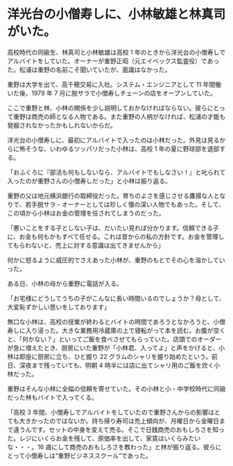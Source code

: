 # 洋光台の小僧寿しに、小林敏雄と林真司がいた。

高校時代の同級生、林真司と小林敏雄は高校 1 年のときから洋光台の小僧寿しでアルバイトをしていた。オーナーが重野正昭（元エイベックス監査役）であった。松浦は重野の名前こそ聞いていたが、面識はなかった。

重野は大学を出て、高千穂交易に入社。システム・エンジニアとして 11 年間働いた後、1979 年 7 月に脱サラで小僧寿しチェーンの店をオープンしていた。

ここで重野と林、小林の関係を少し説明しておかなければならない。彼らにとって重野は商売の師となる人物である。また重野の人柄がなければ、松浦の才能も発掘されなかったかもしれないからだ。

洋光台の小僧寿しに、最初にアルバイトで入ったのは小林だった。外見は見るからに怖そうな、いわゆるツッパリだった小林は、高校 1 年の夏に野球部を退部する。

「おふくろに『部活も何もしないなら、アルバイトでもしなさい！』と叱られて入ったのが重野さんの小僧寿しだった」と小林は振り返る。

重野の父は地元横浜銀行の取締役だった。育ちのよさを感じさせる鷹揚な人となりで、若手脱サラ・オーナーとしては珍しく懐の深い人物でもあった。そして、この頃から小林はお金の管理を任されてしまうのだった。

「悪いことをする子としない子は、だいたい見れば分かります。信頼できる子に、お金も何もかもすべて任せる。これは昔からの私の方針です。お金を管理してもらわないと、売上に対する意識は出てきませんから」

何かに怒るように威圧的でさえあった小林が、重野のもとでその心を溶かしていった。

ある日、小林の母から重野に電話が入る。

「お宅様にどうしてうちの子がこんなに長い時間いるのでしょうか？母として、大変恥ずかしい思いをしております」

無口な小林は、高校の授業が終わるとバイトの時間であろうとなかろうと、小僧寿しに入り浸った。大きな業務用冷蔵庫の上で寝転がって本を読む。お腹が空くと、「何かない？」といってご飯を食べさせてもらっていた。店頭でのオーダーが急に増えたとき、厨房にいた重野が「小林君、入ってよ」と声をかけると、小林は即座に厨房に立ち、ひと握り 22 グラムのシャリを握り始めたという。前日、深夜まで残っていても、明朝 4 時半には店に出てシャリ用のご飯を炊く小林だった。

重野はそんな小林に全幅の信頼を寄せていた。その小林と小・中学校時代に同級だった林もバイトで入ってくる。

「高校 3 年間、小僧寿しでアルバイトをしていたので重野さんからの影響はとても大きかったのではないか。持ち帰り寿司は売上傾向が、月曜日から金曜日まで違うんです。セットの中身を変えて売る。そこで日銭商売のおもしろさを知った。レジにいくらお金を残して、原価率を出して、家賃はいくらみたいな・・・。16 歳にして商売のおもしろさを教わった」と林が振り返る。彼らにとって小僧寿しは“重野ビジネススクール”であった。
